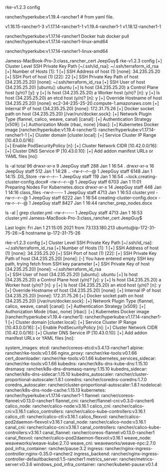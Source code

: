 rke-v1.2.3 config

rancher/hyperkube:v1.19.4-rancher1   # from yaml file.

v1.16.15-rancher1-3
v1.17.14-rancher1-1
v1.19.4-rancher1-1
v1.18.12-rancher1-1

rancher/hyperkube:v1.17.14-rancher1
Docker hub
docker pull rancher/hyperkube:v1.17.14-rancher1-linux-amd64


rancher/hyperkube:v1.17.14-rancher1-linux-amd64






Jamess-MacBook-Pro-3:class_rancher_cert JeepGuy$ rke-v1.2.3 config
[+] Cluster Level SSH Private Key Path [~/.ssh/id_rsa]: ~/.ssh/terraform_id_rsa 	
[+] Number of Hosts [1]: 1
[+] SSH Address of host (1) [none]: 34.235.25.20
[+] SSH Port of host (1) [22]: 22
[+] SSH Private Key Path of host (34.235.25.20) [none]: ~/.ssh/terraform_id_rsa
[+] SSH User of host (34.235.25.20) [ubuntu]: ubuntu
[+] Is host (34.235.25.20) a Control Plane host (y/n)? [y]: y
[+] Is host (34.235.25.20) a Worker host (y/n)? [n]: y
[+] Is host (34.235.25.20) an etcd host (y/n)? [n]: y
[+] Override Hostname of host (34.235.25.20) [none]: ec2-34-235-25-20.compute-1.amazonaws.com
[+] Internal IP of host (34.235.25.20) [none]: 172.31.75.26
[+] Docker socket path on host (34.235.25.20) [/var/run/docker.sock]: 
[+] Network Plugin Type (flannel, calico, weave, canal) [canal]: 
[+] Authentication Strategy [x509]: 
[+] Authorization Mode (rbac, none) [rbac]: 
[+] Kubernetes Docker image [rancher/hyperkube:v1.19.4-rancher1]: rancher/hyperkube:v1.17.14-rancher1-1
[+] Cluster domain [cluster.local]: 
[+] Service Cluster IP Range [10.43.0.0/16]:     
[+] Enable PodSecurityPolicy [n]: 
[+] Cluster Network CIDR [10.42.0.0/16]: 
[+] Cluster DNS Service IP [10.43.0.10]: 
[+] Add addon manifest URLs or YAML files [no]: 


ls -al 
total 96
drwxr-xr-x   9 JeepGuy  staff   288 Jan  1 16:54 .
drwxr-xr-x  16 JeepGuy  staff   512 Jan  1 14:28 ..
-rw-r--r--@  1 JeepGuy  staff  6148 Jan  1 14:15 .DS_Store
-rw-r--r--   1 JeepGuy  staff   119 Jan  1 16:54 .~lock.creating-cluster-config.docx#
-rw-r--r--@  1 JeepGuy  staff  6703 Jan  1 11:01 Preparing Nodes For Kubernetes.docx
drwxr-xr-x  14 JeepGuy  staff   448 Jan  1 14:16 class_files
-rw-r-----   1 JeepGuy  staff  4713 Jan  1 16:53 cluster.yml
-rw-r--r--@  1 JeepGuy  staff  6222 Jan  1 16:54 creating-cluster-config.docx
-rw-r--r--@  1 JeepGuy  staff  8427 Jan  1 16:44 rancher_prep_nodes.docx


ls -al | grep cluster.yml
-rw-r-----   1 JeepGuy  staff  4713 Jan  1 16:53 cluster.yml
Jamess-MacBook-Pro-3:class_rancher_cert JeepGuy$ 


Last login: Fri Jan  1 21:15:05 2021 from 73.133.180.213
ubuntu@ip-172-31-75-26:~$ hostname
ip-172-31-75-26

rke-v1.2.3 config
[+] Cluster Level SSH Private Key Path [~/.ssh/id_rsa]: ~/.ssh/terraform_id_rsa
[+] Number of Hosts [1]: 1
[+] SSH Address of host (1) [none]: 34.235.25.20
[+] SSH Port of host (1) [22]: 
[+] SSH Private Key Path of host (34.235.25.20) [none]: 
[-] You have entered empty SSH key path, trying fetch from SSH key parameter
[+] SSH Private Key of host (34.235.25.20) [none]: ~/.ssh/terraform_id_rsa                    
[+] SSH User of host (34.235.25.20) [ubuntu]: ubuntu
[+] Is host (34.235.25.20) a Control Plane host (y/n)? [y]: y
[+] Is host (34.235.25.20) a Worker host (y/n)? [n]: y
[+] Is host (34.235.25.20) an etcd host (y/n)? [n]: y
[+] Override Hostname of host (34.235.25.20) [none]: 
[+] Internal IP of host (34.235.25.20) [none]: 172.31.75.26
[+] Docker socket path on host (34.235.25.20) [/var/run/docker.sock]: 
[+] Network Plugin Type (flannel, calico, weave, canal) [canal]: 
[+] Authentication Strategy [x509]: 
[+] Authorization Mode (rbac, none) [rbac]: 
[+] Kubernetes Docker image [rancher/hyperkube:v1.19.4-rancher1]: rancher/hyperkube:v1.17.14-rancher1-1
[+] Cluster domain [cluster.local]: 
[+] Service Cluster IP Range [10.43.0.0/16]: 
[+] Enable PodSecurityPolicy [n]: 
[+] Cluster Network CIDR [10.42.0.0/16]: 
[+] Cluster DNS Service IP [10.43.0.10]: 
[+] Add addon manifest URLs or YAML files [no]:






system_images:
  etcd: rancher/coreos-etcd:v3.4.13-rancher1
  alpine: rancher/rke-tools:v0.1.66
  nginx_proxy: rancher/rke-tools:v0.1.66
  cert_downloader: rancher/rke-tools:v0.1.66
  kubernetes_services_sidecar: rancher/rke-tools:v0.1.66
  kubedns: rancher/k8s-dns-kube-dns:1.15.10
  dnsmasq: rancher/k8s-dns-dnsmasq-nanny:1.15.10
  kubedns_sidecar: rancher/k8s-dns-sidecar:1.15.10
  kubedns_autoscaler: rancher/cluster-proportional-autoscaler:1.8.1
  coredns: rancher/coredns-coredns:1.7.0
  coredns_autoscaler: rancher/cluster-proportional-autoscaler:1.8.1
  nodelocal: rancher/k8s-dns-node-cache:1.15.13
  kubernetes: rancher/hyperkube:v1.17.14-rancher1-1
  flannel: rancher/coreos-flannel:v0.13.0-rancher1
  flannel_cni: rancher/flannel-cni:v0.3.0-rancher6
  calico_node: rancher/calico-node:v3.16.1
  calico_cni: rancher/calico-cni:v3.16.1
  calico_controllers: rancher/calico-kube-controllers:v3.16.1
  calico_ctl: rancher/calico-ctl:v3.16.1
  calico_flexvol: rancher/calico-pod2daemon-flexvol:v3.16.1
  canal_node: rancher/calico-node:v3.16.1
  canal_cni: rancher/calico-cni:v3.16.1
  canal_controllers: rancher/calico-kube-controllers:v3.16.1
  canal_flannel: rancher/coreos-flannel:v0.13.0-rancher1
  canal_flexvol: rancher/calico-pod2daemon-flexvol:v3.16.1
  weave_node: weaveworks/weave-kube:2.7.0
  weave_cni: weaveworks/weave-npc:2.7.0
  pod_infra_container: rancher/pause:3.2
  ingress: rancher/nginx-ingress-controller:nginx-0.35.0-rancher2
  ingress_backend: rancher/nginx-ingress-controller-defaultbackend:1.5-rancher1
  metrics_server: rancher/metrics-server:v0.3.6
  windows_pod_infra_container: rancher/kubelet-pause:v0.1.4


